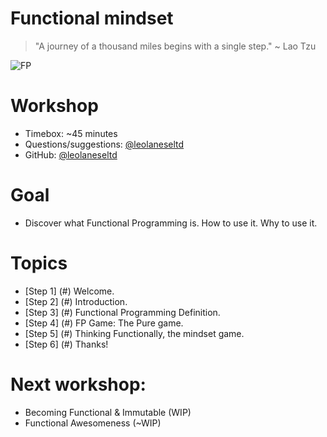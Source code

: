
# Functional mindset

> "A journey of a thousand miles begins with a single step."
> ~ Lao Tzu

![FP](https://raw.githubusercontent.com/leolanese/FP/master/enemy2.jpg)

# Workshop
  * Timebox: ~45 minutes
  * Questions/suggestions: [@leolaneseltd](https://twitter.com/leolaneseltd "@leolaneseltd")
  * GitHub: [@leolaneseltd](https://github.com/leolanese/FP "Functional mindset") 

# Goal
  * Discover what Functional Programming is. How to use it. Why to use it.
  
# Topics
  * [Step 1] (#) Welcome. 
  * [Step 2] (#) Introduction.
  * [Step 3] (#) Functional Programming Definition.
  * [Step 4] (#) FP Game: The Pure game.
  * [Step 5] (#) Thinking Functionally, the mindset game. 
  * [Step 6] (#) Thanks!
   
# Next workshop:
 * Becoming Functional & Immutable (WIP)
 * Functional Awesomeness (~WIP)


